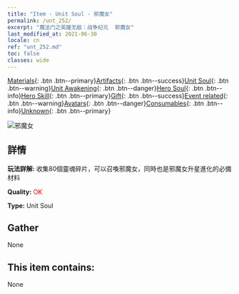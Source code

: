 ```yaml
---
title: "Item - Unit Soul - 邪魔女"
permalink: /unt_252/
excerpt: "魔法门之英雄无敌：战争纪元  邪魔女"
last_modified_at: 2021-06-30
locale: cn
ref: "unt_252.md"
toc: false
classes: wide
---
```

 [Materials](/ItemsCN/){: .btn .btn--primary}[Artifacts](/ItemsCN/Artifacts/){: .btn .btn--success}[Unit Soul](/ItemsCN/UnitSoul/){: .btn .btn--warning}[Unit Awakening](/ItemsCN/UnitAwakening/){: .btn .btn--danger}[Hero Soul](/ItemsCN/HeroSoul/){: .btn .btn--info}[Hero Skill](/ItemsCN/HeroSkill/){: .btn .btn--primary}[Gift](/ItemsCN/Gift/){: .btn .btn--success}[Event related](/ItemsCN/Events/){: .btn .btn--warning}[Avatars](/ItemsCN/Avatars/){: .btn .btn--danger}[Consumables](/ItemsCN/Consumables/){: .btn .btn--info}[Unknown](/ItemsCN/Unknown/){: .btn .btn--primary}

 ![邪魔女](/images/u/ti_xiemonv.jpg)

## 詳情
 **玩法詳解:** 收集80個靈魂碎片，可以召喚邪魔女，同時也是邪魔女升星進化的必備材料

 **Quality:** <span style="color: #FF0000">OK</span>

 **Type:** Unit Soul

## Gather

  None

## This item contains:

  None


